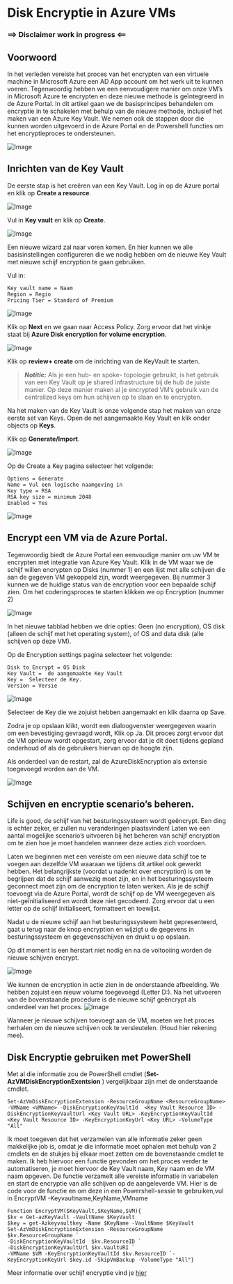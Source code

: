 # Disk Encryptie in Azure VMs

### ==> Disclaimer work in progress <==

## Voorwoord
In het verleden vereiste het proces van het encrypten van een virtuele machine in Microsoft Azure een AD App account om het werk uit te kunnen voeren.
Tegenwoordig hebben we een eenvoudigere manier om onze VM’s in Microsoft Azure te encrypten en deze nieuwe methode is geïntegreerd in de Azure Portal.
In dit artikel gaan we de basisprincipes behandelen om encryptie in te schakelen met behulp van de nieuwe methode, inclusief het maken van een Azure Key Vault.
We nemen ook de stappen door die kunnen worden uitgevoerd in de Azure Portal en de Powershell functies om het encryptieproces te ondersteunen.

![Image](./../Images/Encryptie/Diagram.png)

## Inrichten van de Key Vault
De eerste stap is het creëren van een Key Vault.
Log in op de Azure portal en klik op **Create a resource**.

![Image](./../Images/Encryptie/CreateResource.png)

Vul in **Key vault** en klik op **Create**.

![Image](./../Images/Encryptie/CreateKeyvault.png)

Een nieuwe wizard zal naar voren komen. En hier kunnen we alle basisinstellingen configureren die we nodig hebben om de nieuwe Key Vault met nieuwe schijf encryption te gaan gebruiken.

Vul in: 
~~~
Key vault name = Naam 
Region = Regio
Pricing Tier = Standard of Premium
~~~
![Image](./../Images/Encryptie/KeyvaultSettings.png)

Klik op **Next** en we gaan naar Access Policy. 
Zorg ervoor dat het vinkje staat bij **Azure Disk encryption for volume encryption**. 

![Image](./../Images/Encryptie/ResourceAccess.png)

Klik op **review+ create** om de inrichting van de KeyVault te starten.


> **_Notitie:_** Als je een hub- en spoke- topologie gebruikt, is het gebruik van een Key Vault op je shared infrastructure bij de hub de juiste manier.
Op deze manier maken al je encrypted VM’s gebruik van de centralized keys om hun schijven op te slaan en te encrypten.

Na het maken van de Key Vault is onze volgende stap het maken van onze eerste set van Keys. Open de net aangemaakte Key Vault en klik onder objects op **Keys**.

Klik op **Generate/Import**.

![Image](./../Images/Encryptie/Keys.png)

Op de Create a Key pagina selecteer het volgende:
~~~
Options = Generate
Name = Vul een logische naamgeving in
Key type = RSA
RSA key size = minimum 2048
Enabled = Yes
~~~

![Image](./../Images/Encryptie/CreateKeys.png)

## Encrypt een VM via de Azure Portal.


Tegenwoordig biedt de Azure Portal een eenvoudige manier om uw VM te encrypten met integratie van Azure Key Vault.
Klik in de VM waar we de schijf willen encrypten op Disks (nummer 1) en een lijst met alle schijven die aan de gegeven VM gekoppeld zijn, wordt weergegeven.
Bij nummer 3 kunnen we de huidige status van de encryption  voor een bepaalde schijf zien.
Om het coderingsproces te starten klikken we op Encryption (nummer 2)

![Image](./../Images/Encryptie/EncryptDisk.png)

In het nieuwe tabblad hebben we drie opties: Geen (no encryption), OS disk (alleen de schijf met het operating system), of OS and data disk (alle schijven op deze VM).

Op de Encryption settings pagina selecteer het volgende:

~~~~
Disk to Encrypt = OS Disk
Key Vault =  de aangemaakte Key Vault
Key =  Selecteer de Key.
Version = Versie 
~~~~
![Image](./../Images/Encryptie/Encryptionsettings.png)

Selecteer de Key die we zojuist hebben aangemaakt en klik daarna op Save.

Zodra je op opslaan klikt, wordt een dialoogvenster weergegeven waarin om een bevestiging gevraagd wordt, Klik op Ja.
Dit proces zorgt ervoor dat de VM opnieuw wordt opgestart, zorg ervoor dat je dit doet tijdens gepland onderhoud of als de gebruikers hiervan op de hoogte zijn.

Als onderdeel van de restart, zal de AzureDiskEncryption als extensie toegevoegd worden aan de VM.

![Image](./../Images/Encryptie/AzureDiskEncryptionExtensie.png)


## Schijven en encryptie scenario’s beheren.

Life is good, de schijf van het besturingssysteem wordt geëncrypt.
Een ding is echter zeker, er zullen nu veranderingen plaatsvinden!
Laten we een aantal mogelijke scenario’s uitvoeren bij het beheren van schijf encryption om te zien hoe je moet handelen wanneer deze acties zich voordoen.

Laten we beginnen met een vereiste om een nieuwe data schijf toe te voegen aan dezelfde VM waaraan we tijdens dit artikel ook gewerkt hebben.
Het belangrijkste (voordat u nadenkt over encryption) is om te begrijpen dat de schijf aanwezig moet zijn, en in het besturingssysteem geconnect moet zijn om de encryption te laten werken.
Als je de schijf toevoegt via de Azure Portal, wordt de schijf op de VM weergegeven als niet-geïnitialiseerd  en wordt deze niet gecodeerd.
Zorg ervoor dat u een letter op de schijf initialiseert, formatteert en toewijst.

Nadat u de nieuwe schijf aan het besturingssysteem hebt gepresenteerd,
gaat u terug naar de knop encryption en wijzigt u de gegevens in besturingssysteem en gegevensschijven en drukt u op opslaan.

Op dit moment is een herstart niet nodig en na de voltooiing worden de nieuwe schijven encrypt.

![Image](./../Images/Encryptie/Encryptdatadisk.png)


We kunnen de encryption in actie zien in de onderstaande afbeelding.
We hebben zojuist een nieuw volume toegevoegd (Letter D:). Na het uitvoeren van de bovenstaande procedure is de nieuwe schijf geëncrypt als onderdeel van het proces.
![Image](./../Images/Encryptie/DataDisk.png)

Wanneer je nieuwe schijven toevoegt aan de VM, moeten we het proces herhalen om de nieuwe schijven ook te versleutelen. (Houd hier rekening mee).


## Disk Encryptie gebruiken met PowerShell

Met al die informatie zou de PowerShell cmdlet (**Set-AzVMDiskEncryptionExentsion** ) vergelijkbaar zijn met de onderstaande cmdlet.

```
Set-AzVmDiskEncryptionExtension -ResourceGroupName <ResourceGroupName> -VMName <VMName> -DiskEncryptionKeyVaultId  <Key Vault Resource ID> -DiskEncryptionKeyVaultUrl <Key Vault URL> -KeyEncryptionKeyVaultId <Key Vault Resource ID> -KeyEncryptionKeyUrl <Key URL> -VolumeType "All"
```
Ik moet toegeven dat het verzamelen van alle informatie zeker geen makkelijke job is, omdat je die informatie moet ophalen met behulp van 2 cmdlets en de stukjes bij elkaar moet zetten om de bovenstaande cmdlet te maken.
Ik heb hiervoor een functie gevonden om het proces verder te automatiseren, je moet hiervoor de Key Vault naam, Key naam en de VM naam opgeven.
De functie verzamelt alle vereiste informatie in variabelen en start de encryptie van alle schijven op de aangeleverde VM.
Hier is de code voor de functie en om deze in een Powershell-sessie te gebruiken,vul in EncryptVM -Keyvaultname,KeyName,VMname


````
Function EncryptVM($KeyVault,$KeyName,$VM){
$kv = Get-azKeyVault -VaultName $KeyVault
$key = get-Azkeyvaultkey -Name $KeyName -VaultName $KeyVault
Set-AzVmDiskEncryptionExtension -ResourceGroupName $kv.ResourceGroupName `
-DiskEncryptionKeyVaultId  $kv.ResourceID `
-DiskEncryptionKeyVaultUrl $kv.VaultURI `
-VMName $VM -KeyEncryptionKeyVaultId $kv.ResourceID `-KeyEncryptionKeyUrl $key.id -SkipVmBackup -VolumeType "All"}

````

Meer informatie over schijf encryptie vind je [hier](https://learn.microsoft.com/en-us/azure/virtual-machines/windows/disk-encryption-faq#can-i-encrypt-both-boot-and-data-volumes-with-azure-disk-encryption)



